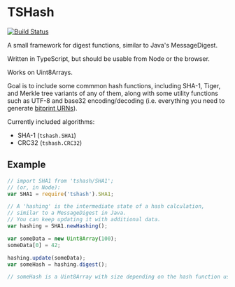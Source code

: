 # TSHash

[![Build Status](https://travis-ci.org/TOGoS/TSHash.svg?branch=master)](https://travis-ci.org/TOGoS/TSHash)

A small framework for digest functions, similar to Java's MessageDigest.

Written in TypeScript, but should be usable from Node or the browser.

Works on Uint8Arrays.

Goal is to include some commmon hash functions, including SHA-1, Tiger, and Merkle tree variants of any of them,
along with some utility functions such as UTF-8 and base32 encoding/decoding
(i.e. everything you need to generate [bitprint URNs](http://www.nuke24.net/docs/2015/HashURNs.html)).

Currently included algorithms:
- SHA-1 (```tshash.SHA1```)
- CRC32 (```tshash.CRC32```)

## Example

```javascript
// import SHA1 from 'tshash/SHA1';
// (or, in Node):
var SHA1 = require('tshash').SHA1;

// A 'hashing' is the intermediate state of a hash calculation,
// similar to a MessageDigest in Java.
// You can keep updating it with additional data.
var hashing = SHA1.newHashing();

var someData = new Uint8Array(100);
someData[0] = 42;

hashing.update(someData);
var someHash = hashing.digest();

// someHash is a Uint8Array with size depending on the hash function used.
```
